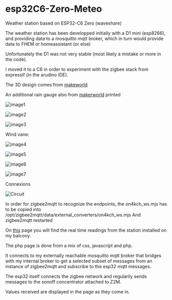 # esp32C6-Zero-Meteo
Weather station based on ESP32-C6 Zero (waveshare)

The weather station has been developped initially with a D1 mini (esp8266), and providing data to a mosquitto mqtt broker, which in turn would provide data to FHEM or homeassistant (or else)

Unfortunately the D1 was not very stable (most likely a mistake or more in the code).

I moved it to a C6 in order to experiment with the zigbee stack from expressif (in the arudino IDE).

The 3D design comes from [makeworld](https://makerworld.com/en/models/111567-weather-station-anemometer?from=search#profileId-119379)

An additional rain gauge also from [makerworld](https://makerworld.com/en/models/139091-rain-gauge-zigbee-pluviometro-zigbee#profileId-151529) printed

![image1](/images/station_1.jpeg)

![image2](/images/station_2.jpeg)

![image3](/images/station_3.jpeg)

Wind vane:

![image4](/images/windvane1.jpeg)

![image5](/images/windvane2.jpeg)

![image6](/images/windvane3.jpeg)

![image7](/images/windvane4.jpeg)


Connexions

![Circuit](/images/Circuit.png)

In order for zigbee2mqtt to recognize the endpoints, the on4kch_ws.mjs has to be copied into 
/opt/zigbee2mqtt/data/external_converters/on4kch_ws.mjs
And zigbee2mqtt restarted

On [this](https://www.jcoenen.com/Meteo/esp32C6Zero.php) page you will find the real time readings from the station installed on my balcony.

The php page is done from a mix of css, javascript and php.

It connects to my externally reachable mosquitto mqtt broker that bridges with my internal broker to get a selected subset of messages from an instance of zigbee2mqtt and subscribe to the esp32 mqtt messages.

The esp32 itself connects the zigbee network and regularily sends messages to the sonoff concentrator attached to Z2M.

Values received are displayed in the page as they come in.